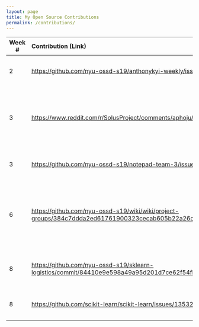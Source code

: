 ```yaml
---
layout: page
title: My Open Source Contributions
permalink: /contributions/
---
```


<!--
Type of the contribution should be "Wikipedia edit", "OpenStreet Map feature", "Documentation", "Course website", "Blog",
"Browse Add-on", etc.

The descriptioin should include a brief summary of what you did.

Replace the first row with your contribution.

-->





| Week #       | Contribution (Link)  | Type  | Description |
|---|:---|:---|:---|
|  2   | https://github.com/nyu-ossd-s19/anthonykyi-weekly/issues/1   | Student Blog    |   Fixed broken CSS and page linking    |
|  3   |  https://www.reddit.com/r/SolusProject/comments/aphoju/apparmor_as_orphaned_dependency/   |  Reddit Support Post (Solus)   |  Fixed needed orphaned dependency issue with recent Solus update   |
|  3   |  https://github.com/nyu-ossd-s19/notepad-team-3/issues/5   |  Student Project   |  Submitted Bug For Text Slection   |
|  6   | https://github.com/nyu-ossd-s19/wiki/wiki/project-groups/384c7ddda2ed61761900323cecab605b22a26ce1  |  Project Page |  Added links to SKLearn team logistics. Created fork, created logistics repo |
|  8   | https://github.com/nyu-ossd-s19/sklearn-logistics/commit/84410e9e598a49a95d201d7ce62f54fbe6b20e7c  | SKLearn-logistics  | Created On-Deck file for tracking our issues  |
|  8   | https://github.com/scikit-learn/scikit-learn/issues/13532  | SKLearn | Created Issue with Spectral Clustering |

